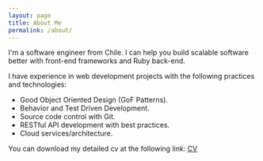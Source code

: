 ```yaml
---
layout: page
title: About Me
permalink: /about/
---
```


I'm a software engineer from Chile. I can help you build scalable software
better with front-end frameworks and Ruby back-end.

I have experience in web development projects with the following practices and technologies:

* Good Object Oriented Design (GoF Patterns).
* Behavior and Test Driven Development.
* Source code control with Git.
* RESTful API development with best practices.
* Cloud services/architecture.

You can download my detailed cv at the following link:
[CV](https://drive.google.com/open?id=0B8i1a62ON0ZCMGQ4dmRyelE4a2M)
